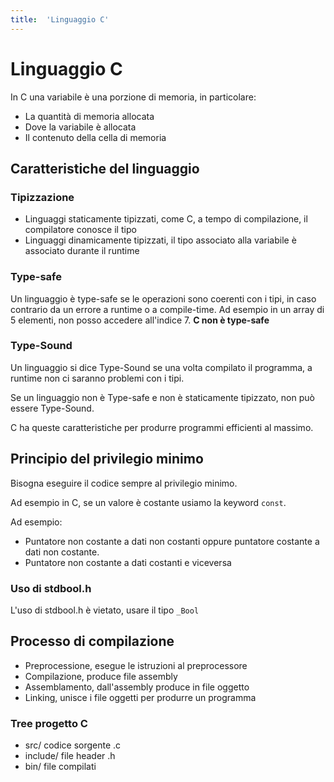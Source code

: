 ```yaml
---
title:  'Linguaggio C'
---
```


# Linguaggio C

In C una variabile è una porzione di memoria, in particolare:

- La quantità di memoria allocata
- Dove la variabile è allocata
- Il contenuto della cella di memoria

## Caratteristiche del linguaggio

### Tipizzazione

- Linguaggi staticamente tipizzati, come C, a tempo di compilazione, il compilatore conosce il tipo
- Linguaggi dinamicamente tipizzati, il tipo associato alla variabile è associato durante il runtime

### Type-safe

Un linguaggio è type-safe se le operazioni sono coerenti con i tipi, in caso contrario da un errore a runtime o a compile-time. Ad esempio in un array di 5 elementi, non posso accedere all'indice 7. **C non è type-safe**

### Type-Sound

Un linguaggio si dice Type-Sound se una volta compilato il programma, a runtime non ci saranno problemi con i tipi.

Se un linguaggio non è Type-safe e non è staticamente tipizzato, non può essere Type-Sound.

C ha queste caratteristiche per produrre programmi efficienti al massimo.

## Principio del privilegio minimo

Bisogna eseguire il codice sempre al privilegio minimo.
 
Ad esempio in C, se un valore è costante usiamo la keyword `const`.

Ad esempio:

- Puntatore non costante a dati non costanti oppure puntatore costante a dati non costante.
- Puntatore non costante a dati costanti e viceversa

### Uso di stdbool.h

L'uso di stdbool.h è vietato, usare il tipo `_Bool`

## Processo di compilazione

- Preprocessione, esegue le istruzioni al preprocessore
- Compilazione, produce file assembly
- Assemblamento, dall'assembly produce in file oggetto
- Linking, unisce i file oggetti per produrre un programma

### Tree progetto C

- src/ codice sorgente .c
- include/ file header .h
- bin/ file compilati